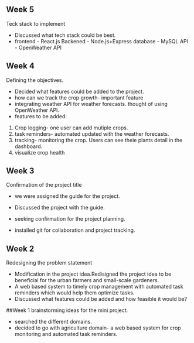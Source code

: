 ## Week 5
Teck stack to implement
- Discussed what tech stack could be best.
- frontend - React.js
  Backened - Node.js+Express
  database - MySQL
  API - OpenWeather API

## Week 4 
Defining the objectives.
- Decided what features could be added to the project.
- how can we track the crop growth- important feature
- integrating weather API for weather forecasts. thought of using OpenWeather API.
- features to be added:
1. Crop logging- one user can add mutiple crops.
2. task reminders- automated updated with the weather forecasts.
3. tracking- monitoring the crop. Users can see theie plants detail in the dashboard.
4. visualize crop health

## Week 3
Confirmation of the project title
- we were assigned the guide for the project.
- Discussed the project with the guide.
- seeking confirmation for the project planning.

- installed git for collaboration and project tracking.

## Week 2
Redesigning the problem statement
- Modification in the project idea.Redisigned the project idea to be beneficial for the urban farmers and small-scale gardeners.
- A web based system to timely crop management with automated task reminders which would help them optimize tasks.
- Discussed what features could be added and how feasible it would be?

##Week 1
brainstorming ideas for the mini project.
- searched the different domains.
- decided to go with agriculture domain- a web based system for crop monitoring and automated task reminders.

